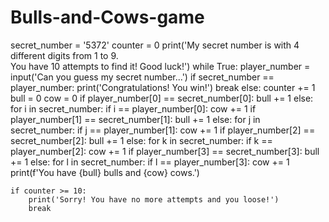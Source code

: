 # Bulls-and-Cows-game
secret_number = '5372'
counter = 0
print('My secret number is with 4 different digits from 1 to 9.\
 You have 10 attempts to find it! Good luck!')
while True:
    player_number = input('Can you guess my secret number...')
    if secret_number == player_number:
        print('Congratulations! You win!')
        break
    else:
        counter += 1
        bull = 0
        cow = 0
        if player_number[0] == secret_number[0]:
            bull += 1
        else:
            for i in secret_number:
                if i == player_number[0]:
                    cow += 1
        if player_number[1] == secret_number[1]:
            bull += 1
        else:
            for j in secret_number:
                if j == player_number[1]:
                    cow += 1
        if player_number[2] == secret_number[2]:
            bull += 1
        else:
            for k in secret_number:
                if k == player_number[2]:
                    cow += 1
        if player_number[3] == secret_number[3]:
            bull += 1
        else:
            for l in secret_number:
                if l == player_number[3]:
                    cow += 1
        print(f'You have {bull} bulls and {cow} cows.')

    if counter >= 10:
        print('Sorry! You have no more attempts and you loose!')
        break




